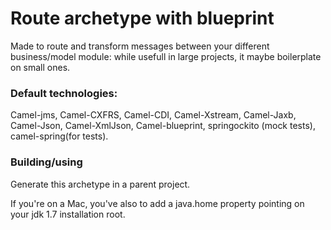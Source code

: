 # Route archetype with blueprint

Made to route and transform messages between your different business/model module: while usefull in large projects, it maybe boilerplate on small ones.

### Default technologies:
Camel-jms, Camel-CXFRS, Camel-CDI, Camel-Xstream, Camel-Jaxb, Camel-Json, Camel-XmlJson, Camel-blueprint, springockito (mock tests), camel-spring(for tests).


### Building/using


Generate this archetype in a parent project.

If you're on a Mac, you've also to add a java.home property pointing on your jdk 1.7 installation root.


